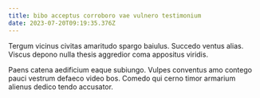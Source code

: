 ```yaml
---
title: bibo acceptus corroboro vae vulnero testimonium
date: 2023-07-20T09:19:35.376Z
---
```


Tergum vicinus civitas amaritudo spargo baiulus. Succedo ventus alias. Viscus depono nulla thesis aggredior coma appositus viridis.

Paens catena aedificium eaque subiungo. Vulpes conventus amo contego pauci vestrum defaeco video bos. Comedo qui cerno timor armarium alienus dedico tendo accusator.